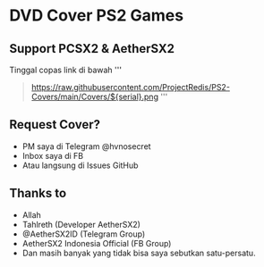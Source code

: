 # DVD Cover PS2 Games

## Support PCSX2 & AetherSX2

Tinggal copas link di bawah
'''
> https://raw.githubusercontent.com/ProjectRedis/PS2-Covers/main/Covers/${serial}.png
'''
## Request Cover?
- PM saya di Telegram @hvnosecret
- Inbox saya di FB
- Atau langsung di Issues GitHub

## Thanks to
- Allah
- Tahlreth (Developer AetherSX2)
- @AetherSX2ID (Telegram Group)
- AetherSX2 Indonesia Official (FB Group)
- Dan masih banyak yang tidak bisa saya sebutkan satu-persatu.
